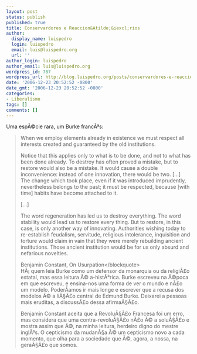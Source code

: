 ```yaml
---
layout: post
status: publish
published: true
title: Conservardores e Reaccion&Atilde;&iexcl;rios
author:
  display_name: luispedro
  login: luispedro
  email: luis@luispedro.org
  url: ''
author_login: luispedro
author_email: luis@luispedro.org
wordpress_id: 787
wordpress_url: http://blog.luispedro.org/posts/conservardores-e-reaccionarios
date: '2006-12-23 20:52:52 -0800'
date_gmt: '2006-12-23 20:52:52 -0800'
categories:
- Liberalismo
tags: []
comments: []
---
```

<p>Uma esp&Atilde;&copy;cie rara, um Burke franc&Atilde;&ordf;s:</p>
<blockquote><p>When we employ elements already in existence we must respect all interests created and guaranteed by the old institutions.</p>
<p>Notice that this applies only to what is to be done, and not to what has been done already. To destroy has often proved a mistake, but to restore would also be a mistake. It would cause a double inconvenience: instead of one innovation, there would be two. [...] The change which took place, even if it was introduced imprudently, nevertheless belongs to the past; it must be respected, because [with time] habits have become attached to it.</p>
<p>[...]</p>
<p>The word regeneration has led us to destroy everything. The word stability would lead us to restore every thing. But to restore, in this case, is only another way of innovating. Authorities wishing today to re-establish feudalism, servitude, religious intolerance, inquisition and torture would claim in vain that they were merely rebuilding ancient institutions. Those ancient institution would be for us only absurd and nefarious novelties.</p>
<p>Benjamin Constant, On Usurpation<&#47;blockquote><br />
H&Atilde;&iexcl; quem leia Burke como um defensor da monarquia ou da religi&Atilde;&pound;o estatal, mas essa leitura &Atilde;&copy; a-hist&Atilde;&sup3;rica. Burke escreveu na &Atilde;&copy;poca em que escreveu, e ensina-nos uma forma de ver o mundo e n&Atilde;&pound;o um modelo. Poder&Atilde;&shy;amos ir mais longe e escrever que a recusa dos modelos &Atilde;&copy; a li&Atilde;&sect;&Atilde;&pound;o central de Edmund Burke. Deixarei a pessoas mais eruditas, a discuss&Atilde;&pound;o dessa afirma&Atilde;&sect;&Atilde;&pound;o.</p>
<p>Benjamin Constant aceita que a Revolu&Atilde;&sect;&Atilde;&pound;o Francesa foi um erro, mas considera que uma contra-revolu&Atilde;&sect;&Atilde;&pound;o n&Atilde;&pound;o &Atilde;&copy; a solu&Atilde;&sect;&Atilde;&pound;o e mostra assim que &Atilde;&copy;, na minha leitura, herdeiro digno do mestre ingl&Atilde;&ordf;s. O cepticismo da mudan&Atilde;&sect;a &Atilde;&copy; um cepticismo novo a cada momento, que olha para a sociedade que &Atilde;&copy;, agora, a nossa, na gera&Atilde;&sect;&Atilde;&pound;o que somos.</p>
